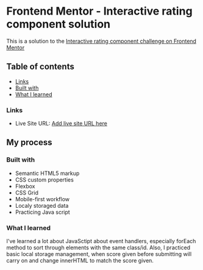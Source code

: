 # Frontend Mentor - Interactive rating component solution

This is a solution to the [Interactive rating component challenge on Frontend Mentor](https://www.frontendmentor.io/challenges/interactive-rating-component-koxpeBUmI)

## Table of contents

- [Links](#links)
- [Built with](#built-with)
- [What I learned](#what-i-learned)

### Links

- Live Site URL: [Add live site URL here](https://your-live-site-url.com)

## My process

### Built with

- Semantic HTML5 markup
- CSS custom properties
- Flexbox
- CSS Grid
- Mobile-first workflow
- Localy storaged data
- Practicing Java script

### What I learned

I've learned a lot about JavaSctipt about event handlers, especially forEach method to sort through elements with the same class/id. Also, I practiced basic local storage management, when score given before submitting will carry on and change innerHTML to match the score given.
